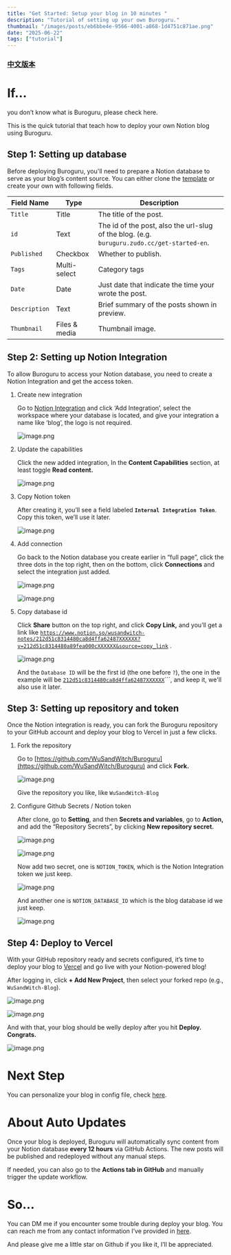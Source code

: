 ```yaml
---
title: "Get Started: Setup your blog in 10 minutes "
description: "Tutorial of setting up your own Buroguru."
thumbnail: "/images/posts/eb6bbe4e-9566-4001-a868-1d4751c871ae.png"
date: "2025-06-22"
tags: ["tutorial"]
---
```


### [中文版本](https://buroguru.zudo.cc/posts/get-started-zh)


# If…


you don’t know what is Buroguru, please check here.


This is the quick tutorial that teach how to deploy your own Notion blog using Buroguru.


## Step 1: Setting up database


Before deploying Buroguru, you'll need to prepare a Notion database to serve as your blog’s content source. You can either clone the [template](/21ad51c831448068b621f3b5def5dd2d) or create your own with following fields.


| Field Name    | Type          | Description                                                                                 |
| ------------- | ------------- | ------------------------------------------------------------------------------------------- |
| `Title`       | Title         | The title of the post.                                                                      |
| `id`          | Text          | The id of the post, also the url-slug of the blog. (e.g. `buruguru.zudo.cc/get-started-en`. |
| `Published`   | Checkbox      | Whether to publish.                                                                         |
| `Tags`        | Multi-select  | Category tags                                                                               |
| `Date`        | Date          | Just date that indicate the time your wrote the post.                                       |
| `Description` | Text          | Brief summary of the posts shown in preview.                                                |
| `Thumbnail`   | Files & media | Thumbnail image.                                                                            |


## Step 2: Setting up Notion Integration


To allow Buroguru to access your Notion database, you need to create a Notion Integration and get the access token.

1. Create new integration

	Go to [Notion Integration](https://www.notion.so/profile/integrations) and click ‘Add Integration’, select the workspace where your database is located, and give your integration a name like ‘blog’, the logo is not required.


	![image.png](/images/posts/d8daa49c-0d39-4607-a3d3-9790ae11c83b.png)

2. Update the capabilities

	Click the new added integration, In the **Content Capabilities** section, at least toggle **Read content.**


	![image.png](/images/posts/bcb87315-a297-4e7b-9f1d-8b9ff5b89c91.png)

3. Copy Notion token

	After creating it, you’ll see a field labeled **`Internal Integration Token`**. Copy this token, we’ll use it later.


	![image.png](/images/posts/c0049e6c-47ca-4507-8944-29f7a2fa9718.png)

4. Add connection

	Go back to the Notion database you create earlier in “full page”, click the three dots in the top right, then on the bottom, click **Connections** and select the integration just added.


	![image.png](/images/posts/719dd19c-2a27-45ce-a008-cf8db723db7c.png)


	![image.png](/images/posts/8b350821-890e-49ea-a3f7-5cc7aa98da5c.png)

5. Copy database id

	Click **Share** button on the top right, and click **Copy Link,** and you’ll get a link like [`https://www.notion.so/wusandwitch-notes/212d51c8314480ca8d4ffa62487XXXXXX?v=212d51c8314480a89fea000cXXXXXX&source=copy_link`](https://www.notion.so/wusandwitch-notes/212d51c8314480ca8d4ffa624873e734?v=212d51c8314480a89fea000c43f4e73f) .


	![image.png](/images/posts/beda14f1-79a4-49e6-a625-2ef042a7e950.png)


	And the `Database ID` will be the first id (the one before `?`), the one in the example will be  [`212d51c8314480ca8d4ffa62487XXXXXX`](https://www.notion.so/wusandwitch-notes/212d51c8314480ca8d4ffa624873e734?v=212d51c8314480a89fea000c43f4e73f)```, and keep it, we'll also use it later.


## Step 3: Setting up repository and token


Once the Notion integration is ready, you can fork the Buroguru repository to your GitHub account and deploy your blog to Vercel in just a few clicks.

1. Fork the repository

	Go to [https://github.com/WuSandWitch/Buroguru](https://github.com/WuSandWitch/Buroguru) and click **Fork.**


	![image.png](/images/posts/530790d9-caf9-4036-969d-1af957d09de1.png)


	Give the repository you like, like `WuSandWitch-Blog`

2. Configure Github Secrets /  Notion token

	After clone, go to **Setting**, and then **Secrets and variables**, go to **Action,** and add the “Repository Secrets”, by clicking **New repository secret.**


	![image.png](/images/posts/2c7823b2-9bae-4309-abd2-cbc5897a5a9d.png)


	![image.png](/images/posts/59c7bb7b-5dd9-480a-a884-678839f86523.png)


	Now add two secret, one is `NOTION_TOKEN`, which is the Notion Integration token we just keep.


	![image.png](/images/posts/63ec18fc-e248-4d9b-9570-6fb3fd66b151.png)


	And another one is `NOTION_DATABASE_ID` which is the blog database id we just keep.


	![image.png](/images/posts/1daf1eff-b8a7-4b22-86b7-28ba37305d02.png)


## Step 4: Deploy to Vercel


With your GitHub repository ready and secrets configured, it’s time to deploy your blog to [Vercel](https://vercel.com/) and go live with your Notion-powered blog!


After logging in, click **+ Add New Project**, then select your forked repo (e.g., `WuSandWitch-Blog`).


![image.png](/images/posts/6a59b5b7-8ecf-4db8-ada2-e6806253afcb.png)


![image.png](/images/posts/a7c383a2-138f-470d-882d-ce119c89d8fe.png)


And with that, your blog should be welly deploy after you hit **Deploy. Congrats.**


![image.png](/images/posts/1b61cc8c-83b1-4401-a8f0-8de3a1618601.png)


# Next Step


You can personalize your blog in config file, check [here](https://buroguru.zudo.cc/posts/config-guide-en).


# About Auto Updates


Once your blog is deployed, Buroguru will automatically sync content from your Notion database **every 12 hours** via GitHub Actions. The new posts will be published and redeployed without any manual steps.


If needed, you can also go to the **Actions tab in GitHub** and manually trigger the update workflow.


# So…


You can DM me if you encounter some trouble during deploy your blog. You can reach me from any contact information I’ve provided in [here](https://wusandwitch.zudo.cc/).


And please give me a little star on Github if you like it, I’ll be appreciated.

